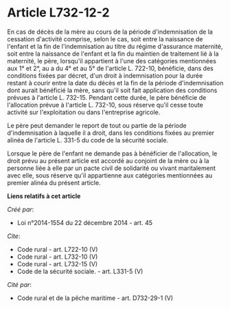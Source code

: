 # Article L732-12-2

En cas de décès de la mère au cours de la période d'indemnisation de la cessation d'activité comprise, selon le cas, soit
entre la naissance de l'enfant et la fin de l'indemnisation au titre du régime d'assurance maternité, soit entre la naissance
de l'enfant et la fin du maintien de traitement lié à la maternité, le père, lorsqu'il appartient à l'une des catégories
mentionnées aux 1° et 2°, au a du 4° et au 5° de l'article L. 722-10, bénéficie, dans des conditions fixées par décret, d'un
droit à indemnisation pour la durée restant à courir entre la date du décès et la fin de la période d'indemnisation dont
aurait bénéficié la mère, sans qu'il soit fait application des conditions prévues à l'article L. 732-15. Pendant cette durée,
le père bénéficie de l'allocation prévue à l'article L. 732-10, sous réserve qu'il cesse toute activité sur l'exploitation ou
dans l'entreprise agricole. 

Le père peut demander le report de tout ou partie de la période d'indemnisation à laquelle il a droit, dans les conditions
fixées au premier alinéa de l'article L. 331-5 du code de la sécurité sociale. 

Lorsque le père de l'enfant ne demande pas à bénéficier de l'allocation, le droit prévu au présent article est accordé au
conjoint de la mère ou à la personne liée à elle par un pacte civil de solidarité ou vivant maritalement avec elle, sous
réserve qu'il appartienne aux catégories mentionnées au premier alinéa du présent article.

**Liens relatifs à cet article**

_Créé par_:

  - Loi n°2014-1554 du 22 décembre 2014 - art. 45

_Cite_:

  - Code rural - art. L722-10 (V)
  - Code rural - art. L732-10 (V)
  - Code rural - art. L732-15 (V)
  - Code de la sécurité sociale. - art. L331-5 (V)

_Cité par_:

  - Code rural et de la pêche maritime - art. D732-29-1 (V)
